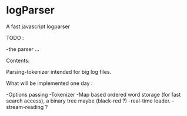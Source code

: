logParser
=========

A fast javascript logparser


TODO : 

-the parser ...


Contents: 

Parsing-tokenizer intended for big log files. 


What will be implemented one day : 

-Options passing
-Tokenizer
-Map based ordered word storage (for fast search access), a binary tree maybe (black-red ?)
-real-time loader.
-stream-reading ?
